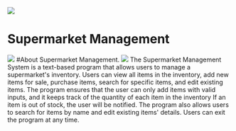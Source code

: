 ![](https://i.imgur.com/waxVImv.png)
# Supermarket Management
![](https://i.imgur.com/waxVImv.png)
#About Supermarket Management.
![](https://i.imgur.com/waxVImv.png)
The Supermarket Management System is a text-based program that allows users to manage a supermarket's inventory.
Users can view all items in the inventory, add new items for sale, purchase items, search for specific items, and edit existing items. 
The program ensures that the user can only add items with valid inputs, and it keeps track of the quantity of each item in the inventory If an item is out of stock, the user will be notified. 
The program also allows users to search for items by name and edit existing items' details. 
Users can exit the program at any time.
